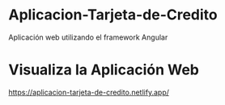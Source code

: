 # Aplicacion-Tarjeta-de-Credito
Aplicación web utilizando el framework Angular

# Visualiza la Aplicación Web
https://aplicacion-tarjeta-de-credito.netlify.app/